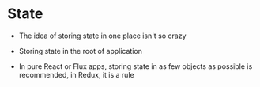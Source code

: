 # State

- The idea of storing state in one place isn't so crazy

- Storing state in the root of application

- In pure React or Flux apps, storing state in as few objects as possible is
  recommended, in Redux, it is a rule
